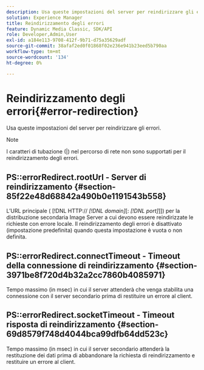 ```yaml
---
description: Usa queste impostazioni del server per reindirizzare gli errori.
solution: Experience Manager
title: Reindirizzamento degli errori
feature: Dynamic Media Classic, SDK/API
role: Developer,Admin,User
exl-id: a184e113-9708-412f-9b71-d75a35629adf
source-git-commit: 38afaf2ed0f01868f02e236e941b23eed5b790aa
workflow-type: tm+mt
source-wordcount: '134'
ht-degree: 0%

---
```


# Reindirizzamento degli errori{#error-redirection}

Usa queste impostazioni del server per reindirizzare gli errori.

>[!NOTE]
>
>I caratteri di tubazione (|) nel percorso di rete non sono supportati per il reindirizzamento degli errori.

## PS::errorRedirect.rootUrl - Server di reindirizzamento {#section-85f22e48d68842a490b0e1191543b558}

L’URL principale ( [!DNL HTTP:// *[!DNL domain]*[: *[!DNL port]*]]) per la distribuzione secondaria Image Server a cui devono essere reindirizzate le richieste con errore locale. Il reindirizzamento degli errori è disattivato (impostazione predefinita) quando questa impostazione è vuota o non definita.

## PS::errorRedirect.connectTimeout - Timeout della connessione di reindirizzamento {#section-3971be8f720d4b32a2cc7860b4085971}

Tempo massimo (in msec) in cui il server attenderà che venga stabilita una connessione con il server secondario prima di restituire un errore al client.

## PS::errorRedirect.socketTimeout - Timeout risposta di reindirizzamento {#section-69d8579f748d4044bca99dfb64dd523c}

Tempo massimo (in msec) in cui il server secondario attenderà la restituzione dei dati prima di abbandonare la richiesta di reindirizzamento e restituire un errore al client.
